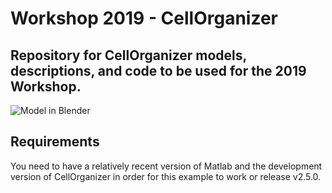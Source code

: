 # Workshop 2019 - CellOrganizer
## Repository for CellOrganizer models, descriptions, and code to be used for the 2019 Workshop.

![Model in Blender](../shared/model_001.gif?raw=true "Model in Blender")

## Requirements
  You need to have a relatively recent version of Matlab and the development
  version of CellOrganizer in order for this example to work or release v2.5.0.


